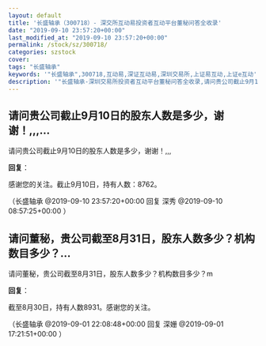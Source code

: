 ```yaml
---
layout: default
title: '长盛轴承（300718）- 深交所互动易投资者互动平台董秘问答全收录'
date: "2019-09-10 23:57:20+00:00"
last_modified_at: "2019-09-10 23:57:20+00:00"
permalink: /stock/sz/300718/
categories: szstock
cover: 
tags: "长盛轴承"
keywords: '"长盛轴承",300718,互动易,深证互动易,深圳交易所,上证易互动,上证e互动'
description: '"长盛轴承-深圳交易所投资者互动平台董秘问答全收录,请问贵公司截止9月10日的股东人数是多少，谢谢！,,,"'
---
```


## 请问贵公司截止9月10日的股东人数是多少，谢谢！,,,...

请问贵公司截止9月10日的股东人数是多少，谢谢！,,,

**回复**：

感谢您的关注。截止9月10日，持有人数：8762。 

（长盛轴承  @2019-09-10 23:57:20+00:00 回复 深秀  @2019-09-10 08:57:25+00:00 ）

## 请问董秘，贵公司截至8月31日，股东人数多少？机构数目多少？...

请问董秘，贵公司截至8月31日，股东人数多少？机构数目多少？m

**回复**：

截至8月30日，持有人数8931。感谢您的关注。 

（长盛轴承  @2019-09-01 22:08:48+00:00 回复 深姗  @2019-09-01 17:21:51+00:00 ）

